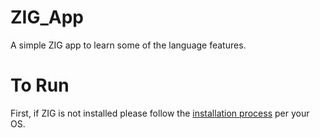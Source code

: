 # ZIG_App
A simple ZIG app to learn some of the language features.

# To Run
First, if ZIG is not installed please follow the [installation process](https://ziglang.org/learn/getting-started/#installing-zig) per your OS.
